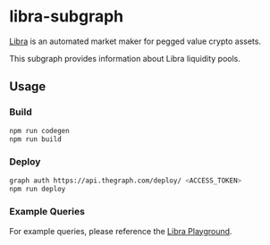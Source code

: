 # libra-subgraph

[Libra](https://libra.finance/) is an automated market maker for pegged value crypto assets.

This subgraph provides information about Libra liquidity pools.

## Usage

### Build

```bash
npm run codegen
npm run build
```

### Deploy

```bash
graph auth https://api.thegraph.com/deploy/ <ACCESS_TOKEN>
npm run deploy
```

### Example Queries

For example queries, please reference the [Libra Playground](https://thegraph.com/explorer/subgraph/libra-finance/libra?selected=playground).
